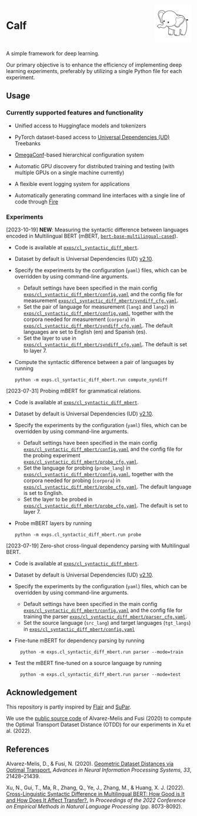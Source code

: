 

<img src=docs/calf_logo.jpg align="right" width="100" height="100"/>

# Calf

<br clear="left"/>

A simple framework for deep learning.

Our primary objective is to enhance the efficiency of implementing deep learning experiments, preferably by utilizing a single Python file for each experiment.


## Usage

### Currently supported features and functionality

- Unified access to Huggingface models and tokenizers

- PyTorch dataset-based access to [Universal Dependencies (UD)](https://universaldependencies.org/) Treebanks

- [OmegaConf](https://omegaconf.readthedocs.io/en/2.3_branch/)-based hierarchical configuration system

- Automatic GPU discovery for distributed training and testing (with multiple GPUs on a single machine currently)

- A flexible event logging system for applications

- Automatically generating command line interfaces with a single line of code through [Fire](https://github.com/google/python-fire)


### Experiments

[2023-10-19] **NEW**: Measuring the syntactic difference between languages encoded in Multilingual BERT (mBERT, [`bert-base-multilingual-cased`](https://huggingface.co/bert-base-multilingual-cased)).

- Code is available at [`exps/cl_syntactic_diff_mbert`](./exps/cl_syntactic_diff_mbert).

- Dataset by default is Universal Dependencies (UD) [v2.10](https://lindat.mff.cuni.cz/repository/xmlui/handle/11234/1-4758).

- Specify the experiments by the configuration (`yaml`) files, which can be overridden by using command-line arguments.
  - Default settings have been specified in the main config [`exps/cl_syntactic_diff_mbert/config.yaml`](./exps/cl_syntactic_diff_mbert/config.yaml) and the config file for measurement [`exps/cl_syntactic_diff_mbert/syndiff_cfg.yaml`](./exps/cl_syntactic_diff_mbert/syndiff_cfg.yaml).
  - Set the pair of language for measurement (`lang1` and `lang2`) in [`exps/cl_syntactic_diff_mbert/config.yaml`](./exps/cl_syntactic_diff_mbert/config.yaml), together with the corpora needed for measurement (`corpora`) in [`exps/cl_syntactic_diff_mbert/syndiff_cfg.yaml`](./exps/cl_syntactic_diff_mbert/syndiff_cfg.yaml). The default languages are set to English (en) and Spanish (es).
  - Set the layer to use in [`exps/cl_syntactic_diff_mbert/syndiff_cfg.yaml`](./exps/cl_syntactic_diff_mbert/syndiff_cfg.yaml). The default is set to layer 7.

- Compute the syntactic difference between a pair of languages by running
      
      python -m exps.cl_syntactic_diff_mbert.run compute_syndiff



[2023-07-31] Probing mBERT for grammatical relations.

- Code is available at [`exps/cl_syntactic_diff_mbert`](./exps/cl_syntactic_diff_mbert).

- Dataset by default is Universal Dependencies (UD) [v2.10](https://lindat.mff.cuni.cz/repository/xmlui/handle/11234/1-4758).

- Specify the experiments by the configuration (`yaml`) files, which can be overridden by using command-line arguments.
  - Default settings have been specified in the main config [`exps/cl_syntactic_diff_mbert/config.yaml`](./exps/cl_syntactic_diff_mbert/config.yaml) and the config file for the probing experiment [`exps/cl_syntactic_diff_mbert/probe_cfg.yaml`](./exps/cl_syntactic_diff_mbert/probe_cfg.yaml).
  - Set the language for probing (`probe_lang`) in [`exps/cl_syntactic_diff_mbert/config.yaml`](./exps/cl_syntactic_diff_mbert/config.yaml), together with the corpora needed for probing (`corpora`) in [`exps/cl_syntactic_diff_mbert/probe_cfg.yaml`](./exps/cl_syntactic_diff_mbert/probe_cfg.yaml). The default language is set to English.
  - Set the layer to be probed in [`exps/cl_syntactic_diff_mbert/probe_cfg.yaml`](./exps/cl_syntactic_diff_mbert/probe_cfg.yaml). The default is set to layer 7.

- Probe mBERT layers by running
      
      python -m exps.cl_syntactic_diff_mbert.run probe


[2023-07-19] Zero-shot cross-lingual dependency parsing with Multilingual BERT.

- Code is available at [`exps/cl_syntactic_diff_mbert`](./exps/cl_syntactic_diff_mbert).

- Dataset by default is Universal Dependencies (UD) [v2.10](https://lindat.mff.cuni.cz/repository/xmlui/handle/11234/1-4758).

- Specify the experiments by the configuration (`yaml`) files, which can be overridden by using command-line arguments.
  - Default settings have been specified in the main config [`exps/cl_syntactic_diff_mbert/config.yaml`](./exps/cl_syntactic_diff_mbert/config.yaml) and the config file for training the parser [`exps/cl_syntactic_diff_mbert/parser_cfg.yaml`](./exps/cl_syntactic_diff_mbert/parser_cfg.yaml).
  - Set the source language (`src_lang`) and target languages (`tgt_langs`) in [`exps/cl_syntactic_diff_mbert/config.yaml`](./exps/cl_syntactic_diff_mbert/config.yaml)

- Fine-tune mBERT for dependency parsing by running

        python -m exps.cl_syntactic_diff_mbert.run parser --mode=train

- Test the mBERT fine-tuned on a source language by running

        python -m exps.cl_syntactic_diff_mbert.run parser --mode=test


## Acknowledgement

This repository is partly inspired by [Flair](https://github.com/flairNLP/flair) and [SuPar](https://github.com/yzhangcs/parser).

We use the [public source code](https://github.com/microsoft/otdd) of Alvarez-Melis and Fusi (2020) to compute the Optimal Transport Dataset Distance (OTDD) for our experiments in Xu et al. (2022).

## References

Alvarez-Melis, D., & Fusi, N. (2020). [Geometric Dataset Distances via Optimal Transport.](https://proceedings.neurips.cc/paper/2020/hash/f52a7b2610fb4d3f74b4106fb80b233d-Abstract.html) _Advances in Neural Information Processing Systems, 33_, 21428–21439. 

Xu, N., Gui, T., Ma, R., Zhang, Q., Ye, J., Zhang, M., & Huang, X. J. (2022). [Cross-Linguistic Syntactic Difference in Multilingual BERT: How Good is It and How Does It Affect Transfer?.](https://aclanthology.org/2022.emnlp-main.552/) In _Proceedings of the 2022 Conference on Empirical Methods in Natural Language Processing_ (pp. 8073-8092).